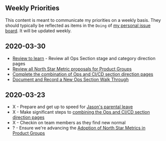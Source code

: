 ## Weekly Priorities
This content is meant to communicate my priorities on a weekly basis. They should typically be reflected as items in the `Doing` of [my personal issue board](https://gitlab.com/groups/gitlab-com/-/boards/1353560?assignee_username=kencjohnston). It will be updated weekly.

## 2020-03-30
* [Review to learn](https://gitlab.com/gitlab-com/Product/-/issues/947) - Review all Ops Section stage and category direction pages
* [Review all North Star Metric proposals for Product Groups](https://gitlab.com/gitlab-com/Product/-/issues/880)
* [Complete the combination of Ops and CI/CD section direction pages](https://gitlab.com/gitlab-com/Product/-/issues/912)
* [Document and Record a New Ops Section Walk Through](https://gitlab.com/gitlab-com/Product/-/issues/951)

## 2020-03-23
* X - Prepare and get up to speed for [Jason's parental leave](https://gitlab.com/gitlab-com/Product/-/issues/911)
* X - Make significant steps to [combining the Ops and CI/CD section direction pages](https://gitlab.com/gitlab-com/Product/-/issues/912)
* X - Checkin on team members as they find new normal
* ? - Ensure we're advancing the [Adoption of North Star Metrics in Product Groups](https://gitlab.com/gitlab-com/Product/-/issues/880)